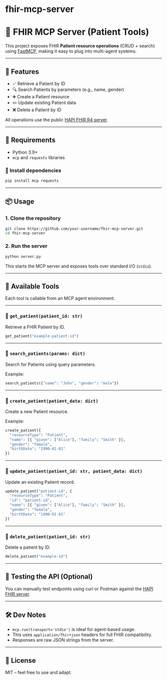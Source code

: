 ﻿# fhir-mcp-server

# 🏥 FHIR MCP Server (Patient Tools)

This project exposes FHIR **Patient resource operations** (CRUD + search) using [FastMCP](https://github.com/microsoft/mcp), making it easy to plug into multi-agent systems.

---

## 🚀 Features

* ✅ Retrieve a Patient by ID
* 🔍 Search Patients by parameters (e.g., name, gender)
* ➕ Create a Patient resource
* ✏️ Update existing Patient data
* ❌ Delete a Patient by ID

All operations use the public [HAPI FHIR R4 server](http://hapi.fhir.org/baseR4).

---

## 🧱 Requirements

* Python 3.9+
* `mcp` and `requests` libraries

### 🔧 Install dependencies

```bash
pip install mcp requests
```

---

## 📦 Usage

### 1. Clone the repository

```bash
git clone https://github.com/your-username/fhir-mcp-server.git
cd fhir-mcp-server
```

### 2. Run the server

```bash
python server.py
```

This starts the MCP server and exposes tools over standard I/O (`stdio`).

---

## 🧠 Available Tools

Each tool is callable from an MCP agent environment.

---

### 🔹 `get_patient(patient_id: str)`

Retrieve a FHIR Patient by ID.

```python
get_patient("example-patient-id")
```

---

### 🔹 `search_patients(params: dict)`

Search for Patients using query parameters.

Example:

```python
search_patients({"name": "John", "gender": "male"})
```

---

### 🔹 `create_patient(patient_data: dict)`

Create a new Patient resource.

Example:

```python
create_patient({
  "resourceType": "Patient",
  "name": [{ "given": ["Alice"], "family": "Smith" }],
  "gender": "female",
  "birthDate": "1990-01-01"
})
```

---

### 🔹 `update_patient(patient_id: str, patient_data: dict)`

Update an existing Patient record.

```python
update_patient("patient-id", {
  "resourceType": "Patient",
  "id": "patient-id",
  "name": [{ "given": ["Alice"], "family": "Smith" }],
  "gender": "female",
  "birthDate": "1990-01-01"
})
```

---

### 🔹 `delete_patient(patient_id: str)`

Delete a patient by ID.

```python
delete_patient("example-id")
```

---

## 🧪 Testing the API (Optional)

You can manually test endpoints using curl or Postman against the [HAPI FHIR server](http://hapi.fhir.org/baseR4/Patient).

---

## 🛠 Dev Notes

* `mcp.run(transport='stdio')` is ideal for agent-based usage.
* This uses `application/fhir+json` headers for full FHIR compatibility.
* Responses are raw JSON strings from the server.

---

## 📄 License

MIT – feel free to use and adapt.

